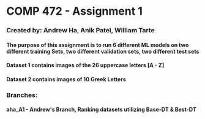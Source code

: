 # COMP 472 - Assignment 1

### Created by: Andrew Ha, Anik Patel, William Tarte

#### The purpose of this assignment is to run 6 different ML models on two different training Sets, two different validation sets, two different test sets
#### Dataset 1 contains images of the 26 uppercase letters [A - Z] 
#### Dataset 2 contains images of 10 Greek Letters

### Branches:
#### aha_A1 - Andrew's Branch, Ranking datasets utilizing Base-DT & Best-DT